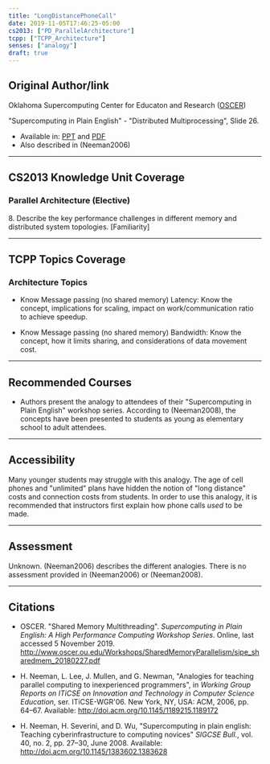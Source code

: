 ```yaml
---
title: "LongDistancePhoneCall"
date: 2019-11-05T17:46:25-05:00
cs2013: ["PD_ParallelArchitecture"]
tcpp: ["TCPP_Architecture"]
senses: ["analogy"]
draft: true
---
```


## Original Author/link

Oklahoma Supercomputing Center for Educaton and Research 
([OSCER](http://www.oscer.ou.edu/education.php))

"Supercomputing in Plain English" - "Distributed Multiprocessing", Slide 26.

* Available in: [PPT](http://www.oscer.ou.edu/Workshops/DistributedParallelism/sipe_distribmem_20180306.pptx) and [PDF](http://www.oscer.ou.edu/Workshops/DistributedParallelism/sipe_distribmem_20180306.pdf)
* Also described in (Neeman2006)

---

## CS2013 Knowledge Unit Coverage

### Parallel Architecture (Elective)

8\. Describe the key performance challenges in different memory and distributed system topologies. [Familiarity]

---

## TCPP Topics Coverage

### Architecture Topics

* Know Message passing (no shared memory) Latency: Know the concept, 
  implications for scaling, impact on work/communication ratio to achieve 
  speedup.

* Know Message passing (no shared memory) Bandwidth: Know the concept, how it 
 limits sharing, and considerations of data movement cost.

---

## Recommended Courses

* Authors present the analogy to attendees of their "Supercomputing in Plain 
  English" workshop series. According to (Neeman2008), the concepts have been 
  presented to students as young as elementary school to adult attendees.

---

## Accessibility

Many younger students may struggle with this analogy. The age of cell phones and 
"unlimited" plans have hidden the notion of "long distance" costs and connection 
costs from students. In order to use this analogy, it is recommended that 
instructors first explain how phone calls *used* to be made.


---


## Assessment 

Unknown. (Neeman2006) describes the different analogies. There is no assessment 
provided in (Neeman2006) or (Neeman2008).

---

## Citations

* OSCER. "Shared Memory Multithreading". *Supercomputing in 
  Plain English: A High Performance Computing Workshop Series*. Online, 
  last accessed 5 November 2019. http://www.oscer.ou.edu/Workshops/SharedMemoryParallelism/sipe_sharedmem_20180227.pdf

* H. Neeman, L. Lee, J. Mullen, and G. Newman, "Analogies for teaching parallel 
computing to inexperienced programmers", in *Working Group Reports on ITiCSE 
on Innovation and Technology in Computer Science Education*, ser. ITiCSE-WGR'06. 
New York, NY, USA: ACM, 2006, pp. 64–67. Available: http://doi.acm.org/10.1145/1189215.1189172

* H. Neeman, H. Severini, and D. Wu, "Supercomputing in plain english: Teaching
 cyberinfrastructure to computing novices" *SIGCSE Bull.*, vol. 40, no. 2,
 pp. 27–30, June 2008. Available: http://doi.acm.org/10.1145/1383602.1383628

